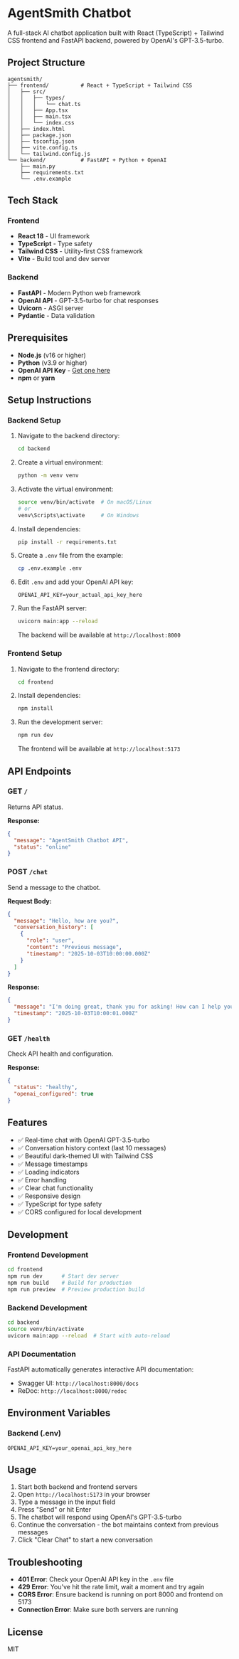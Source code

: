 # AgentSmith Chatbot

A full-stack AI chatbot application built with React (TypeScript) + Tailwind CSS frontend and FastAPI backend, powered by OpenAI's GPT-3.5-turbo.

## Project Structure

```
agentsmith/
├── frontend/          # React + TypeScript + Tailwind CSS
│   ├── src/
│   │   ├── types/
│   │   │   └── chat.ts
│   │   ├── App.tsx
│   │   ├── main.tsx
│   │   └── index.css
│   ├── index.html
│   ├── package.json
│   ├── tsconfig.json
│   ├── vite.config.ts
│   └── tailwind.config.js
└── backend/           # FastAPI + Python + OpenAI
    ├── main.py
    ├── requirements.txt
    └── .env.example
```

## Tech Stack

### Frontend
- **React 18** - UI framework
- **TypeScript** - Type safety
- **Tailwind CSS** - Utility-first CSS framework
- **Vite** - Build tool and dev server

### Backend
- **FastAPI** - Modern Python web framework
- **OpenAI API** - GPT-3.5-turbo for chat responses
- **Uvicorn** - ASGI server
- **Pydantic** - Data validation

## Prerequisites

- **Node.js** (v16 or higher)
- **Python** (v3.9 or higher)
- **OpenAI API Key** - [Get one here](https://platform.openai.com/api-keys)
- **npm** or **yarn**

## Setup Instructions

### Backend Setup

1. Navigate to the backend directory:
   ```bash
   cd backend
   ```

2. Create a virtual environment:
   ```bash
   python -m venv venv
   ```

3. Activate the virtual environment:
   ```bash
   source venv/bin/activate  # On macOS/Linux
   # or
   venv\Scripts\activate     # On Windows
   ```

4. Install dependencies:
   ```bash
   pip install -r requirements.txt
   ```

5. Create a `.env` file from the example:
   ```bash
   cp .env.example .env
   ```

6. Edit `.env` and add your OpenAI API key:
   ```
   OPENAI_API_KEY=your_actual_api_key_here
   ```

7. Run the FastAPI server:
   ```bash
   uvicorn main:app --reload
   ```

   The backend will be available at `http://localhost:8000`

### Frontend Setup

1. Navigate to the frontend directory:
   ```bash
   cd frontend
   ```

2. Install dependencies:
   ```bash
   npm install
   ```

3. Run the development server:
   ```bash
   npm run dev
   ```

   The frontend will be available at `http://localhost:5173`

## API Endpoints

### GET `/`
Returns API status.

**Response:**
```json
{
  "message": "AgentSmith Chatbot API",
  "status": "online"
}
```

### POST `/chat`
Send a message to the chatbot.

**Request Body:**
```json
{
  "message": "Hello, how are you?",
  "conversation_history": [
    {
      "role": "user",
      "content": "Previous message",
      "timestamp": "2025-10-03T10:00:00.000Z"
    }
  ]
}
```

**Response:**
```json
{
  "message": "I'm doing great, thank you for asking! How can I help you today?",
  "timestamp": "2025-10-03T10:00:01.000Z"
}
```

### GET `/health`
Check API health and configuration.

**Response:**
```json
{
  "status": "healthy",
  "openai_configured": true
}
```

## Features

- ✅ Real-time chat with OpenAI GPT-3.5-turbo
- ✅ Conversation history context (last 10 messages)
- ✅ Beautiful dark-themed UI with Tailwind CSS
- ✅ Message timestamps
- ✅ Loading indicators
- ✅ Error handling
- ✅ Clear chat functionality
- ✅ Responsive design
- ✅ TypeScript for type safety
- ✅ CORS configured for local development

## Development

### Frontend Development
```bash
cd frontend
npm run dev      # Start dev server
npm run build    # Build for production
npm run preview  # Preview production build
```

### Backend Development
```bash
cd backend
source venv/bin/activate
uvicorn main:app --reload  # Start with auto-reload
```

### API Documentation

FastAPI automatically generates interactive API documentation:
- Swagger UI: `http://localhost:8000/docs`
- ReDoc: `http://localhost:8000/redoc`

## Environment Variables

### Backend (.env)
```
OPENAI_API_KEY=your_openai_api_key_here
```

## Usage

1. Start both backend and frontend servers
2. Open `http://localhost:5173` in your browser
3. Type a message in the input field
4. Press "Send" or hit Enter
5. The chatbot will respond using OpenAI's GPT-3.5-turbo
6. Continue the conversation - the bot maintains context from previous messages
7. Click "Clear Chat" to start a new conversation

## Troubleshooting

- **401 Error**: Check your OpenAI API key in the `.env` file
- **429 Error**: You've hit the rate limit, wait a moment and try again
- **CORS Error**: Ensure backend is running on port 8000 and frontend on 5173
- **Connection Error**: Make sure both servers are running

## License

MIT